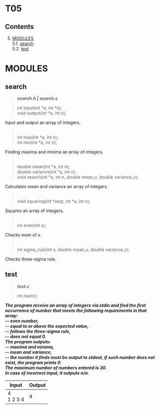 # T05
## Contents

5. [MODULES](#modules) \
 5.1.  [search](#search) \
 5.2.  [test](#test)


# MODULES

## search

>***search.h | search.c***

> int input(int *a, int *n);
> <br/> void output(int *a, int n);

Input and output an array of integers.

> <br/> int max(int *a, int n);
> <br/> int min(int *a, int n);

Finding maxima and minima an array of integers.

> <br/> double mean(int *a, int n);
> <br/> double variance(int *a, int n);
> <br/> void search(int *a, int n, double mean_v, double variance_v);

Calculates mean and variance an array of integers.
 
> <br/> void squaring(int *asqr, int *a, int n);

Squares an array of integers.

> <br/> int even(int x);

Checks even of х.

> <br/> int sigma_rule(int x, double mean_v, double variance_v);

Checks three-sigma rule.

## test

>***test.c***

> int main();

***The program receive an array of integers via stdin and find the first occurrence of number that meets the following requirements in that array: 
<br/> -- even number, 
<br/> -- equal to or above the expected value, 
<br/> -- follows the three-sigma rule, 
<br/> -- does not equal 0. 
<br/>The program outputs:
<br/> -- maxima and minima,
<br/> -- mean and variance,
<br/> -- the number it finds must be output to stdout, if such number does not exist, the program prints 0. 
<br/>The maximum number of numbers entered is 30. 
<br/>In case of incorrect input, it outputs n/a.***

| Input | Output |
| ------ | ------ |
| 4<br/>1 2 3 4 | 4 |

